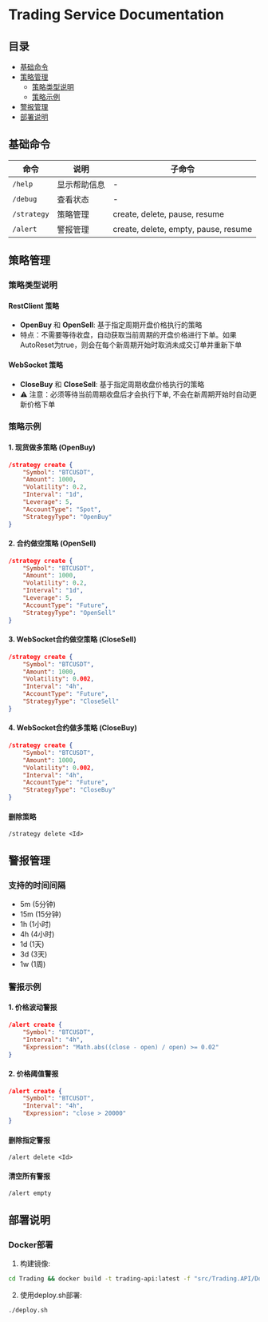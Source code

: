 # Trading Service Documentation


## 目录
- [基础命令](#基础命令)
- [策略管理](#策略管理)
  - [策略类型说明](#策略类型说明)
  - [策略示例](#策略示例)
- [警报管理](#警报管理)
- [部署说明](#部署说明)

## 基础命令

| 命令 | 说明 | 子命令 |
|------|------|--------|
| `/help` | 显示帮助信息 | - |
| `/debug` | 查看状态 | - |
| `/strategy` | 策略管理 | create, delete, pause, resume |
| `/alert` | 警报管理 | create, delete, empty, pause, resume |

## 策略管理

### 策略类型说明

#### RestClient 策略
- **OpenBuy** 和 **OpenSell**:  基于指定周期开盘价格执行的策略
- 特点：不需要等待收盘，自动获取当前周期的开盘价格进行下单。如果AutoReset为true，则会在每个新周期开始时取消未成交订单并重新下单

#### WebSocket 策略
- **CloseBuy** 和 **CloseSell**: 基于指定周期收盘价格执行的策略
- ⚠️ 注意：必须等待当前周期收盘后才会执行下单, 不会在新周期开始时自动更新价格下单

### 策略示例

#### 1. 现货做多策略 (OpenBuy)
```json
/strategy create {
    "Symbol": "BTCUSDT",
    "Amount": 1000,
    "Volatility": 0.2,
    "Interval": "1d",
    "Leverage": 5,
    "AccountType": "Spot",
    "StrategyType": "OpenBuy"
}
```

#### 2. 合约做空策略 (OpenSell)
```json
/strategy create {
    "Symbol": "BTCUSDT",
    "Amount": 1000,
    "Volatility": 0.2,
    "Interval": "1d",
    "Leverage": 5,
    "AccountType": "Future",
    "StrategyType": "OpenSell"
}
```

#### 3. WebSocket合约做空策略 (CloseSell)
```json
/strategy create {
    "Symbol": "BTCUSDT",
    "Amount": 1000,
    "Volatility": 0.002,
    "Interval": "4h",
    "AccountType": "Future",
    "StrategyType": "CloseSell"
}
```

#### 4. WebSocket合约做多策略 (CloseBuy)
```json
/strategy create {
    "Symbol": "BTCUSDT",
    "Amount": 1000,
    "Volatility": 0.002,
    "Interval": "4h",
    "AccountType": "Future",
    "StrategyType": "CloseBuy"
}
```

#### 删除策略
```
/strategy delete <Id>
```

## 警报管理

### 支持的时间间隔
- 5m (5分钟)
- 15m (15分钟)
- 1h (1小时)
- 4h (4小时)
- 1d (1天)
- 3d (3天)
- 1w (1周)

### 警报示例

#### 1. 价格波动警报
```json
/alert create {
    "Symbol": "BTCUSDT",
    "Interval": "4h",
    "Expression": "Math.abs((close - open) / open) >= 0.02"
}
```

#### 2. 价格阈值警报
```json
/alert create {
    "Symbol": "BTCUSDT",
    "Interval": "4h",
    "Expression": "close > 20000"
}
```

#### 删除指定警报
```
/alert delete <Id>
```

#### 清空所有警报
```
/alert empty
```

## 部署说明

### Docker部署
1. 构建镜像:
```bash
cd Trading && docker build -t trading-api:latest -f "src/Trading.API/Dockerfile" .
```

2. 使用deploy.sh部署:
```bash
./deploy.sh
```